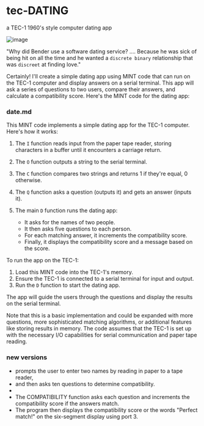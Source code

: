 # tec-DATING
a TEC-1 1960's style computer dating app

 
![image](https://user-images.githubusercontent.com/58069246/211028711-37603d83-15e8-4033-9434-8c6c407bb58e.png)

"Why did Bender use a software dating service? .... Because he was sick of being hit on all the time and he wanted a `discrete binary` relationship that was `discreet` at finding love."

Certainly! I'll create a simple dating app using MINT code that can run on the TEC-1 computer and display answers on a serial terminal. This app will ask a series of questions to two users, compare their answers, and calculate a compatibility score. Here's the MINT code for the dating app:


### date.md

This MINT code implements a simple dating app for the TEC-1 computer. Here's how it works:

1. The `I` function reads input from the paper tape reader, storing characters in a buffer until it encounters a carriage return.

2. The `O` function outputs a string to the serial terminal.

3. The `C` function compares two strings and returns 1 if they're equal, 0 otherwise.

4. The `Q` function asks a question (outputs it) and gets an answer (inputs it).

5. The main `D` function runs the dating app:
   - It asks for the names of two people.
   - It then asks five questions to each person.
   - For each matching answer, it increments the compatibility score.
   - Finally, it displays the compatibility score and a message based on the score.

To run the app on the TEC-1:

1. Load this MINT code into the TEC-1's memory.
2. Ensure the TEC-1 is connected to a serial terminal for input and output.
3. Run the `D` function to start the dating app.

The app will guide the users through the questions and display the results on the serial terminal.

Note that this is a basic implementation and could be expanded with more questions, more sophisticated matching algorithms, or additional features like storing results in memory. The code assumes that the TEC-1 is set up with the necessary I/O capabilities for serial communication and paper tape reading.






### new versions
- prompts the user to enter two names by reading in paper to a tape reader,
- and then asks ten questions to determine compatibility.
-
- The COMPATIBILITY function asks each question and increments the compatibility score if the answers match.
- The program then displays the compatibility score or the words "Perfect match!" on the six-segment display using port 3.
